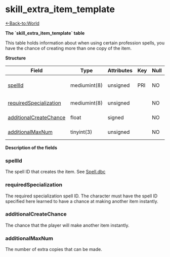 # skill\_extra\_item\_template

[<-Back-to:World](database-world.md)

**The \`skill\_extra\_item\_template\` table**

This table holds information about when using certain profession spells, you have the chance of creating more than one copy of the item.

**Structure**

| Field                       | Type         | Attributes | Key | Null | Default | Extra | Comment                            |
|-----------------------------|--------------|------------|-----|------|---------|-------|------------------------------------|
| [spellId][1]                | mediumint(8) | unsigned   | PRI | NO   | 0       |       | SpellId of the item creation spell |
| [requiredSpecialization][2] | mediumint(8) | unsigned   |     | NO   | 0       |       | Specialization spell id            |
| [additionalCreateChance][3] | float        | signed     |     | NO   | 0       |       | chance to create add               |
| [additionalMaxNum][4]       | tinyint(3)   | unsigned   |     | NO   | 0       |       | max num of adds                    |

[1]: #spellid
[2]: #requiredspecialization
[3]: #additionalcreatechance
[4]: #additionalmaxnum

**Description of the fields**

### spellId

The spell ID that creates the item. See [Spell.dbc](Spell)

### requiredSpecialization

The required specialization spell ID. The character must have the spell ID specified here learned to have a chance at making another item instantly.

### additionalCreateChance

The chance that the player will make another item instantly.

### additionalMaxNum

The number of extra copies that can be made.
